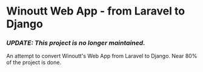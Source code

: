 # Winoutt Web App - from Laravel to Django

### *UPDATE: This project is no longer maintained.*

An attempt to convert Winoutt's Web App from Laravel to Django. Near 80% of the project is done.
